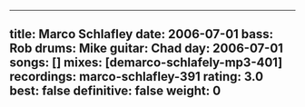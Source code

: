 
---
title: Marco Schlafley
date: 2006-07-01
bass:	Rob
drums:	Mike
guitar:	Chad
day: 2006-07-01
songs: []
mixes: [demarco-schlafely-mp3-401]
recordings: marco-schlafley-391
rating: 3.0
best: false
definitive: false
weight: 0
---

